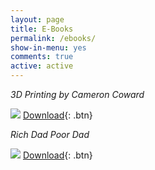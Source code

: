 ```yaml
---
layout: page
title: E-Books
permalink: /ebooks/
show-in-menu: yes
comments: true
active: active
---
```





*3D Printing by Cameron Coward*
 

![]({{site.baseurl}}/images/ebooks/images/3dprintbook.png)
[Download](http://1.droppdf.com/files/bqKs0/idiot-s-guides-3d-printing-by-cameron-coward-2015.pdf){: .btn}







*Rich Dad Poor Dad*
 

![]({{site.baseurl}}/images/ebooks/images/richdadpoordad.jpg)
[Download](https://s3.amazonaws.com/rd-downloads-01/Rich-Dad-Poor-Dad-eBook.pdf){: .btn}




